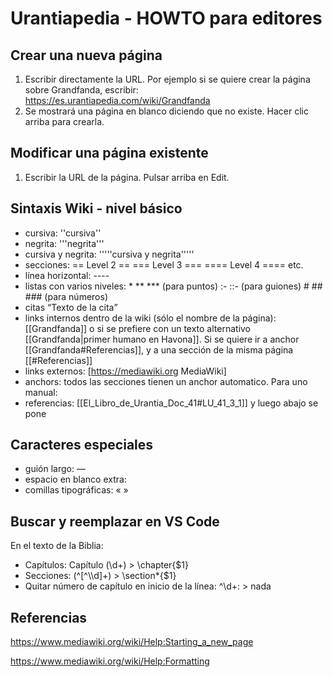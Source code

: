 # Urantiapedia - HOWTO para editores

## Crear una nueva página

1. Escribir directamente la URL. Por ejemplo si se quiere crear la página sobre Grandfanda, escribir:
https://es.urantiapedia.com/wiki/Grandfanda
2. Se mostrará una página en blanco diciendo que no existe. Hacer clic arriba para crearla.

## Modificar una página existente

1. Escribir la URL de la página. Pulsar arriba en Edit.

## Sintaxis Wiki - nivel básico

- cursiva: ''cursiva''
- negrita: '''negrita'''
- cursiva y negrita: '''''cursiva y negrita'''''
- secciones: == Level 2 == === Level 3 === ==== Level 4 ==== etc.
- línea horizontal: ----
- listas con varios niveles: * ** *** (para puntos) :- ::- (para guiones) # ## ### (para números)
- citas <q>Texto de la cita</q>
- links internos dentro de la wiki (sólo el nombre de la página): [[Grandfanda]] o si se prefiere con un texto alternativo [[Grandfanda|primer humano en Havona]]. Si se quiere ir a anchor [[Grandfanda#Referencias]], y a una sección de la misma página [[#Referencias]]
- links externos: [https://mediawiki.org MediaWiki]
- anchors: todos las secciones tienen un anchor automatico. Para uno manual: <span id="LU_42_3_1"/>
- referencias: <ref>[[El_Libro_de_Urantia_Doc_41#LU_41_3_1]]</ref> y luego abajo se pone <references/>

## Caracteres especiales

- guión largo: —
- espacio en blanco extra: &emsp;
- comillas tipográficas: « »

## Buscar y reemplazar en VS Code

En el texto de la Biblia:
- Capítulos: Capítulo (\d+)  >  \chapter{$1}
- Secciones: (^[^\\\d]+)  >  \section*{$1}
- Quitar número de capítulo en inicio de la línea: ^\d+:  > nada


## Referencias

https://www.mediawiki.org/wiki/Help:Starting_a_new_page

https://www.mediawiki.org/wiki/Help:Formatting
